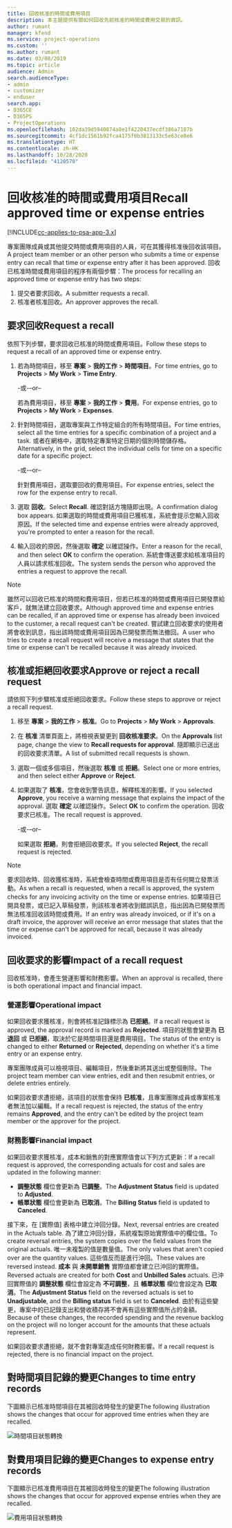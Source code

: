 ```yaml
---
title: 回收核准的時間或費用項目
description: 本主題提供有關如何回收先前核准的時間或費用交易的資訊。
author: rumant
manager: kfend
ms.service: project-operations
ms.custom: ''
ms.author: rumant
ms.date: 03/08/2019
ms.topic: article
audience: Admin
search.audienceType:
- admin
- customizer
- enduser
search.app:
- D365CE
- D365PS
- ProjectOperations
ms.openlocfilehash: 102da39d5940874a8e1f4220437ecdf386a7187b
ms.sourcegitcommit: 4cf1dc1561b92fca4175f0b3813133c5e63ce8e6
ms.translationtype: HT
ms.contentlocale: zh-HK
ms.lasthandoff: 10/28/2020
ms.locfileid: "4120570"
---
```

# <a name="recall-approved-time-or-expense-entries"></a><span data-ttu-id="76000-103">回收核准的時間或費用項目</span><span class="sxs-lookup"><span data-stu-id="76000-103">Recall approved time or expense entries</span></span>

[!INCLUDE[cc-applies-to-psa-app-3.x](../includes/cc-applies-to-psa-app-3x.md)]

<span data-ttu-id="76000-104">專案團隊成員或其他提交時間或費用項目的人員，可在其獲得核准後回收該項目。</span><span class="sxs-lookup"><span data-stu-id="76000-104">A project team member or an other person who submits a time or expense entry can recall that time or expense entry after it has been approved.</span></span> <span data-ttu-id="76000-105">回收已核准時間或費用項目的程序有兩個步驟：</span><span class="sxs-lookup"><span data-stu-id="76000-105">The process for recalling an approved time or expense entry has two steps:</span></span>

1. <span data-ttu-id="76000-106">提交者要求回收。</span><span class="sxs-lookup"><span data-stu-id="76000-106">A submitter requests a recall.</span></span>
2. <span data-ttu-id="76000-107">核准者核准回收。</span><span class="sxs-lookup"><span data-stu-id="76000-107">An approver approves the recall.</span></span>

## <a name="request-a-recall"></a><span data-ttu-id="76000-108">要求回收</span><span class="sxs-lookup"><span data-stu-id="76000-108">Request a recall</span></span>

<span data-ttu-id="76000-109">依照下列步驟，要求回收已核准的時間或費用項目。</span><span class="sxs-lookup"><span data-stu-id="76000-109">Follow these steps to request a recall of an approved time or expense entry.</span></span>

1. <span data-ttu-id="76000-110">若為時間項目，移至 **專案** \> **我的工作** \> **時間項目**。</span><span class="sxs-lookup"><span data-stu-id="76000-110">For time entries, go to **Projects** \> **My Work** \> **Time Entry**.</span></span>

    <span data-ttu-id="76000-111">-或-</span><span class="sxs-lookup"><span data-stu-id="76000-111">–or–</span></span>

    <span data-ttu-id="76000-112">若為費用項目，移至 **專案** \> **我的工作** \> **費用**。</span><span class="sxs-lookup"><span data-stu-id="76000-112">For expense entries, go to **Projects** \> **My Work** \> **Expenses**.</span></span>

2. <span data-ttu-id="76000-113">針對時間項目，選取專案與工作特定組合的所有時間項目。</span><span class="sxs-lookup"><span data-stu-id="76000-113">For time entries, select all the time entries for a specific combination of a project and a task.</span></span> <span data-ttu-id="76000-114">或者在網格中，選取特定專案特定日期的個別時間儲存格。</span><span class="sxs-lookup"><span data-stu-id="76000-114">Alternatively, in the grid, select the individual cells for time on a specific date for a specific project.</span></span>

    <span data-ttu-id="76000-115">-或-</span><span class="sxs-lookup"><span data-stu-id="76000-115">–or–</span></span>

    <span data-ttu-id="76000-116">針對費用項目，選取要回收的費用項目。</span><span class="sxs-lookup"><span data-stu-id="76000-116">For expense entries, select the row for the expense entry to recall.</span></span>

3. <span data-ttu-id="76000-117">選取 **回收**。</span><span class="sxs-lookup"><span data-stu-id="76000-117">Select **Recall**.</span></span> <span data-ttu-id="76000-118">確認對話方塊隨即出現。</span><span class="sxs-lookup"><span data-stu-id="76000-118">A confirmation dialog box appears.</span></span> <span data-ttu-id="76000-119">如果選取的時間或費用項目已獲核准，系統會提示您輸入回收原因。</span><span class="sxs-lookup"><span data-stu-id="76000-119">If the selected time and expense entries were already approved, you're prompted to enter a reason for the recall.</span></span>
4. <span data-ttu-id="76000-120">輸入回收的原因，然後選取 **確定** 以確認操作。</span><span class="sxs-lookup"><span data-stu-id="76000-120">Enter a reason for the recall, and then select **OK** to confirm the operation.</span></span> <span data-ttu-id="76000-121">系統會傳送要求給核准項目的人員以請求核准回收。</span><span class="sxs-lookup"><span data-stu-id="76000-121">The system sends the person who approved the entries a request to approve the recall.</span></span>

> [!NOTE]
> <span data-ttu-id="76000-122">雖然可以回收已核准的時間和費用項目，但若已核准的時間或費用項目已開發票給客戶，就無法建立回收要求。</span><span class="sxs-lookup"><span data-stu-id="76000-122">Although approved time and expense entries can be recalled, if an approved time or expense has already been invoiced to the customer, a recall request can't be created.</span></span> <span data-ttu-id="76000-123">嘗試建立回收要求的使用者將會收到訊息，指出該時間或費用項目因為已開發票而無法撤回。</span><span class="sxs-lookup"><span data-stu-id="76000-123">A user who tries to create a recall request will receive a message that states that the time or expense can't be recalled because it was already invoiced.</span></span>

## <a name="approve-or-reject-a-recall-request"></a><span data-ttu-id="76000-124">核准或拒絕回收要求</span><span class="sxs-lookup"><span data-stu-id="76000-124">Approve or reject a recall request</span></span>

<span data-ttu-id="76000-125">請依照下列步驟核准或拒絕回收要求。</span><span class="sxs-lookup"><span data-stu-id="76000-125">Follow these steps to approve or reject a recall request.</span></span>

1. <span data-ttu-id="76000-126">移至 **專案** \> **我的工作** \> **核准**。</span><span class="sxs-lookup"><span data-stu-id="76000-126">Go to **Projects** \> **My Work** \> **Approvals**.</span></span>
2. <span data-ttu-id="76000-127">在 **核准** 清單頁面上，將檢視表變更到 **回收核准要求**。</span><span class="sxs-lookup"><span data-stu-id="76000-127">On the **Approvals** list page, change the view to **Recall requests for approval**.</span></span> <span data-ttu-id="76000-128">隨即顯示已送出的回收要求清單。</span><span class="sxs-lookup"><span data-stu-id="76000-128">A list of submitted recall requests is shown.</span></span>
3. <span data-ttu-id="76000-129">選取一個或多個項目，然後選取 **核准** 或 **拒絕**。</span><span class="sxs-lookup"><span data-stu-id="76000-129">Select one or more entries, and then select either **Approve** or **Reject**.</span></span>
4. <span data-ttu-id="76000-130">如果選取了 **核准**，您會收到警告訊息，解釋核准的影響。</span><span class="sxs-lookup"><span data-stu-id="76000-130">If you selected **Approve**, you receive a warning message that explains the impact of the approval.</span></span> <span data-ttu-id="76000-131">選取 **確定** 以確認操作。</span><span class="sxs-lookup"><span data-stu-id="76000-131">Select **OK** to confirm the operation.</span></span> <span data-ttu-id="76000-132">回收要求已核准。</span><span class="sxs-lookup"><span data-stu-id="76000-132">The recall request is approved.</span></span>

    <span data-ttu-id="76000-133">-或-</span><span class="sxs-lookup"><span data-stu-id="76000-133">–or–</span></span>

    <span data-ttu-id="76000-134">如果選取 **拒絕**，則會拒絕回收要求。</span><span class="sxs-lookup"><span data-stu-id="76000-134">If you selected **Reject**, the recall request is rejected.</span></span>

> [!NOTE]
> <span data-ttu-id="76000-135">要求回收時、回收獲核准時，系統會檢查時間或費用項目是否有任何開立發票活動。</span><span class="sxs-lookup"><span data-stu-id="76000-135">As when a recall is requested, when a recall is approved, the system checks for any invoicing activity on the time or expense entries.</span></span> <span data-ttu-id="76000-136">如果項目已開具發票，或已記入草稿發票，則該核准者將收到錯誤訊息，指出因為已開發票而無法核准回收該時間或費用。</span><span class="sxs-lookup"><span data-stu-id="76000-136">If an entry was already invoiced, or if it's on a draft invoice, the approver will receive an error message that states that the time or expense can't be approved for recall, because it was already invoiced.</span></span>

## <a name="impact-of-a-recall-request"></a><span data-ttu-id="76000-137">回收要求的影響</span><span class="sxs-lookup"><span data-stu-id="76000-137">Impact of a recall request</span></span>

<span data-ttu-id="76000-138">回收核准時，會產生營運影響和財務影響。</span><span class="sxs-lookup"><span data-stu-id="76000-138">When an approval is recalled, there is both operational impact and financial impact.</span></span>

### <a name="operational-impact"></a><span data-ttu-id="76000-139">營運影響</span><span class="sxs-lookup"><span data-stu-id="76000-139">Operational impact</span></span>

<span data-ttu-id="76000-140">如果回收要求獲核准，則會將核准記錄標示為 **已拒絕**。</span><span class="sxs-lookup"><span data-stu-id="76000-140">If a recall request is approved, the approval record is marked as **Rejected**.</span></span> <span data-ttu-id="76000-141">項目的狀態會變更為 **已退回** 或 **已拒絕**，取決於它是時間項目還是費用項目。</span><span class="sxs-lookup"><span data-stu-id="76000-141">The status of the entry is changed to either **Returned** or **Rejected**, depending on whether it's a time entry or an expense entry.</span></span>

<span data-ttu-id="76000-142">專案團隊成員可以檢視項目、編輯項目，然後重新將其送出或整個刪除。</span><span class="sxs-lookup"><span data-stu-id="76000-142">The project team member can view entries, edit and then resubmit entries, or delete entries entirely.</span></span>

<span data-ttu-id="76000-143">如果回收要求遭拒絕，該項目的狀態會保持 **已核准**，且專案團隊成員或專案核准者無法加以編輯。</span><span class="sxs-lookup"><span data-stu-id="76000-143">If a recall request is rejected, the status of the entry remains **Approved**, and the entry can't be edited by the project team member or the approver for the project.</span></span>

### <a name="financial-impact"></a><span data-ttu-id="76000-144">財務影響</span><span class="sxs-lookup"><span data-stu-id="76000-144">Financial impact</span></span>

<span data-ttu-id="76000-145">如果回收要求獲核准，成本和銷售的對應實際值會以下列方式更新：</span><span class="sxs-lookup"><span data-stu-id="76000-145">If a recall request is approved, the corresponding actuals for cost and sales are updated in the following manner:</span></span>

- <span data-ttu-id="76000-146">**調整狀態** 欄位會更新為 **已調整**。</span><span class="sxs-lookup"><span data-stu-id="76000-146">The **Adjustment Status** field is updated to **Adjusted**.</span></span>
- <span data-ttu-id="76000-147">**帳單狀態** 欄位會更新為 **已取消**。</span><span class="sxs-lookup"><span data-stu-id="76000-147">The **Billing Status** field is updated to **Canceled**.</span></span>

<span data-ttu-id="76000-148">接下來，在 [實際值] 表格中建立沖回分錄。</span><span class="sxs-lookup"><span data-stu-id="76000-148">Next, reversal entries are created in the Actuals table.</span></span> <span data-ttu-id="76000-149">為了建立沖回分錄，系統複製原始實際值中的欄位值。</span><span class="sxs-lookup"><span data-stu-id="76000-149">To create reversal entries, the system copies over the field values from the original actuals.</span></span> <span data-ttu-id="76000-150">唯一未複製的值是數量值。</span><span class="sxs-lookup"><span data-stu-id="76000-150">The only values that aren't copied over are the quantity values.</span></span> <span data-ttu-id="76000-151">這些值反而是進行沖回。</span><span class="sxs-lookup"><span data-stu-id="76000-151">These values are reversed instead.</span></span> <span data-ttu-id="76000-152">**成本** 與 **未開單銷售** 實際值都會建立已沖回的實際值。</span><span class="sxs-lookup"><span data-stu-id="76000-152">Reversed actuals are created for both **Cost** and **Unbilled Sales** actuals.</span></span> <span data-ttu-id="76000-153">已沖回實際值的 **調整狀態** 欄位會設定為 **不可調整**，且 **帳單狀態** 欄位會設定為 **已取消**。</span><span class="sxs-lookup"><span data-stu-id="76000-153">The **Adjustment Status** field on the reversed actuals is set to **Unadjustable**, and the **Billing status** field is set to **Canceled**.</span></span> <span data-ttu-id="76000-154">由於有這些變更，專案中的已記錄支出和營收積存將不會再有這些實際值所占的金額。</span><span class="sxs-lookup"><span data-stu-id="76000-154">Because of these changes, the recorded spending and the revenue backlog on the project will no longer account for the amounts that these actuals represent.</span></span>

<span data-ttu-id="76000-155">如果回收要求遭拒絕，就不會對專案造成任何財務影響。</span><span class="sxs-lookup"><span data-stu-id="76000-155">If a recall request is rejected, there is no financial impact on the project.</span></span>

## <a name="changes-to-time-entry-records"></a><span data-ttu-id="76000-156">對時間項目記錄的變更</span><span class="sxs-lookup"><span data-stu-id="76000-156">Changes to time entry records</span></span>

<span data-ttu-id="76000-157">下圖顯示已核准時間項目在其被回收時發生的變更</span><span class="sxs-lookup"><span data-stu-id="76000-157">The following illustration shows the changes that occur for approved time entries when they are recalled.</span></span>

![時間項目狀態轉換](media/TimeEntryStateTransitions.png)

## <a name="changes-to-expense-entry-records"></a><span data-ttu-id="76000-159">對費用項目記錄的變更</span><span class="sxs-lookup"><span data-stu-id="76000-159">Changes to expense entry records</span></span>

<span data-ttu-id="76000-160">下圖顯示已核准費用項目在其被回收時發生的變更</span><span class="sxs-lookup"><span data-stu-id="76000-160">The following illustration shows the changes that occur for approved expense entries when they are recalled.</span></span>

![費用項目狀態轉換](media/ExpenseEntryStateTransitions.png)
